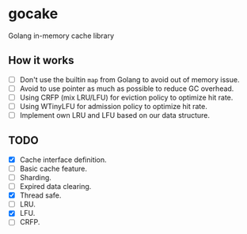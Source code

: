 # gocake
Golang in-memory cache library

## How it works
- [ ] Don't use the builtin `map` from Golang to avoid out of memory issue.
- [ ] Avoid to use pointer as much as possible to reduce GC overhead.
- [ ] Using CRFP (mix LRU/LFU) for eviction policy to optimize hit rate.
- [ ] Using WTinyLFU for admission policy to optimize hit rate.
- [ ] Implement own LRU and LFU based on our data structure.

## TODO
- [x] Cache interface definition.
- [ ] Basic cache feature.
- [ ] Sharding.
- [ ] Expired data clearing.
- [x] Thread safe.
- [ ] LRU.
- [x] LFU.
- [ ] CRFP.
